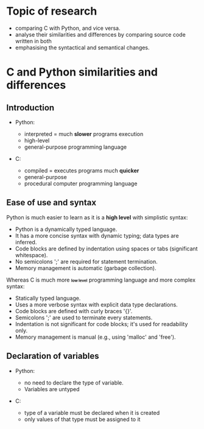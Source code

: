 # Topic of research

- comparing C with Python, and vice versa.
- analyse their similarities and differences by comparing source code written in both
- emphasising the syntactical and semantical changes.

# C and Python similarities and differences

## Introduction

- Python:
    - interpreted = much **slower** programs execution
    - high-level
    - general-purpose programming language

- C:
    - compiled = executes programs much **quicker**
    - general-purpose
    - procedural computer programming language

## Ease of use and syntax

Python is much easier to learn as it is a **high level** with simplistic syntax:
- Python is a dynamically typed language.
- It has a more concise syntax with dynamic typing; data types are inferred.
- Code blocks are defined by indentation using spaces or tabs (significant whitespace).
- No semicolons ';' are required for statement termination.
- Memory management is automatic (garbage collection).

Whereas C is much more <font size="1">**low level**</font> programming language and more complex syntax:
- Statically typed language.
- Uses a more verbose syntax with explicit data type declarations.
- Code blocks are defined with curly braces '{}'.
- Semicolons ';' are used to terminate every statements.
- Indentation is not significant for code blocks; it's used for readability only.
- Memory management is manual (e.g., using 'malloc' and 'free').

## Declaration of variables

- Python:
    - no need to declare the type of variable.
    - Variables are untyped

- C:
    - type of a variable must be declared when it is created
    - only values of that type must be assigned to it